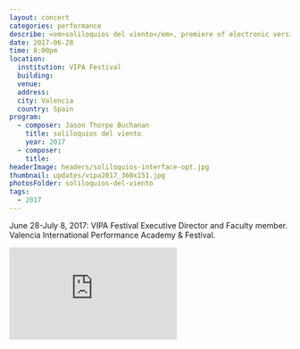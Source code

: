 ```yaml
---
layout: concert
categories: performance
describe: <em>soliloquios del viento</em>, premiere of electronic version, Ensemble Interface. 2017 VIPA Festival.
date: 2017-06-28
time: 8:00pm
location:
  institution: VIPA Festival
  building:
  venue:
  address:
  city: Valencia
  country: Spain
program:
  - composer: Jason Thorpe Buchanan
    title: soliloquios del viento
    year: 2017
  - composer:
    title:
headerImage: headers/soliloquios-interface-opt.jpg
thumbnail: updates/vipa2017_360x151.jpg
photosFolder: soliloquios-del-viento
tags:
  - 2017
---
```


June 28-July 8, 2017: VIPA Festival Executive Director and Faculty member. Valencia International Performance Academy & Festival.

<section class="score-vid-header module-bg-dark" background-color="#051f4a" background-image="http://www.jasonthorpebuchanan.com/assets/images/backgrounds/crazystavesdarkblue1400.jpg">
<div class="row full-width" width="100%">
    <div class="col-12 nopadding"><iframe class="embed-responsive-item" height="165vh" src="https://player.vimeo.com/video/268371130" frameborder="0" allowfullscreen></iframe></div><br>
</div></section>

